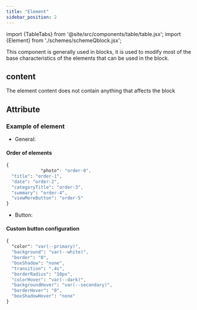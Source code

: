 ```yaml
---
title: "Element"
sidebar_position: 2
---
```


import {TableTabs} from '@site/src/components/table/table.jsx';
import {Element} from './schemes/schemeQblock.jsx';

This component is generally used in blocks, it is used to modify most of the base characteristics of the elements that can be used in the block.

## content
The element content does not contain anything that affects the block

## Attribute
<TableTabs tabsContent={Element} />

### Example of element

- General:

#### Order of elements

```CSS
{
 			 "photo": "order-0",
  "title": "order-1",
  "date": "order-2",
  "categoryTitle": "order-3",
  "summary": "order-4",
  "viewMoreButton": "order-5"
}

```

- Button:

#### Custom button configuration

```CSS
{
  "color": "var(--primary)",
  "background": "var(--white)",
  "border": "0",
  "boxShadow": "none",
  "transition": ".4s",
  "borderRadius": "10px",
  "colorHover": "var(--dark)",
  "backgroundHover": "var(--secondary)",
  "borderHover": "0",
  "boxShadowHover": "none"
}
```

